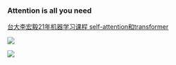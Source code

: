 ### Attention is all you need

[台大李宏毅21年机器学习课程 self-attention和transformer](https://www.bilibili.com/video/BV1Xp4y1b7ih/?spm_id_from=333.788.recommend_more_video.-1)

 



![](https://moonstarimg.oss-cn-hangzhou.aliyuncs.com/picgo_img/20211007203507.png)







![](https://moonstarimg.oss-cn-hangzhou.aliyuncs.com/picgo_img/20211007204833.png)